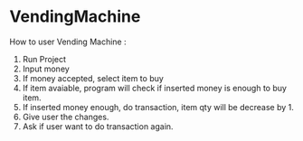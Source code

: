 # VendingMachine

How to user Vending Machine : 

1. Run Project
2. Input money
3. If money accepted, select item to buy
4. If item avaiable, program will check if inserted money is enough to buy item.
5. If inserted money enough, do transaction, item qty will be decrease by 1.
6. Give user the changes.
7. Ask if user want to do transaction again.
